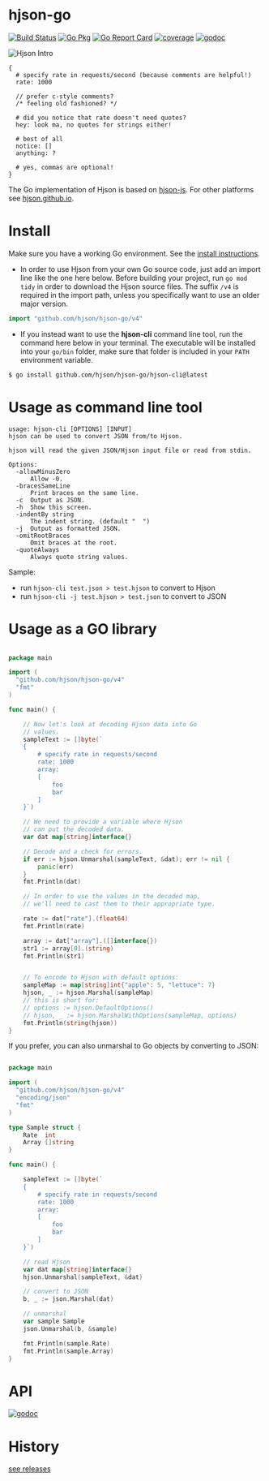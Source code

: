 # hjson-go

[![Build Status](https://github.com/hjson/hjson-go/workflows/test/badge.svg)](https://github.com/hjson/hjson-go/actions)
[![Go Pkg](https://img.shields.io/github/release/hjson/hjson-go.svg?style=flat-square&label=go-pkg)](https://github.com/hjson/hjson-go/releases)
[![Go Report Card](https://goreportcard.com/badge/github.com/hjson/hjson-go?style=flat-square)](https://goreportcard.com/report/github.com/hjson/hjson-go)
[![coverage](https://img.shields.io/badge/coverage-ok-brightgreen.svg?style=flat-square)](http://gocover.io/github.com/hjson/hjson-go/)
[![godoc](https://img.shields.io/badge/godoc-reference-blue.svg?style=flat-square)](https://godoc.org/github.com/hjson/hjson-go/v4)

![Hjson Intro](https://hjson.github.io/hjson1.gif)

```
{
  # specify rate in requests/second (because comments are helpful!)
  rate: 1000

  // prefer c-style comments?
  /* feeling old fashioned? */

  # did you notice that rate doesn't need quotes?
  hey: look ma, no quotes for strings either!

  # best of all
  notice: []
  anything: ?

  # yes, commas are optional!
}
```

The Go implementation of Hjson is based on [hjson-js](https://github.com/hjson/hjson-js). For other platforms see [hjson.github.io](https://hjson.github.io).

# Install

Make sure you have a working Go environment. See the [install instructions](http://golang.org/doc/install.html).

- In order to use Hjson from your own Go source code, just add an import line like the one here below. Before building your project, run `go mod tidy` in order to download the Hjson source files. The suffix `/v4` is required in the import path, unless you specifically want to use an older major version.
```go
import "github.com/hjson/hjson-go/v4"
```
- If you instead want to use the **hjson-cli** command line tool, run the command here below in your terminal. The executable will be installed into your `go/bin` folder, make sure that folder is included in your `PATH` environment variable.
```bash
$ go install github.com/hjson/hjson-go/hjson-cli@latest
```
# Usage as command line tool
```
usage: hjson-cli [OPTIONS] [INPUT]
hjson can be used to convert JSON from/to Hjson.

hjson will read the given JSON/Hjson input file or read from stdin.

Options:
  -allowMinusZero
      Allow -0.
  -bracesSameLine
      Print braces on the same line.
  -c  Output as JSON.
  -h  Show this screen.
  -indentBy string
      The indent string. (default "  ")
  -j  Output as formatted JSON.
  -omitRootBraces
      Omit braces at the root.
  -quoteAlways
      Always quote string values.
```

Sample:
- run `hjson-cli test.json > test.hjson` to convert to Hjson
- run `hjson-cli -j test.hjson > test.json` to convert to JSON

# Usage as a GO library

```go

package main

import (
  "github.com/hjson/hjson-go/v4"
  "fmt"
)

func main() {

    // Now let's look at decoding Hjson data into Go
    // values.
    sampleText := []byte(`
    {
        # specify rate in requests/second
        rate: 1000
        array:
        [
            foo
            bar
        ]
    }`)

    // We need to provide a variable where Hjson
    // can put the decoded data.
    var dat map[string]interface{}

    // Decode and a check for errors.
    if err := hjson.Unmarshal(sampleText, &dat); err != nil {
        panic(err)
    }
    fmt.Println(dat)

    // In order to use the values in the decoded map,
    // we'll need to cast them to their appropriate type.

    rate := dat["rate"].(float64)
    fmt.Println(rate)

    array := dat["array"].([]interface{})
    str1 := array[0].(string)
    fmt.Println(str1)


    // To encode to Hjson with default options:
    sampleMap := map[string]int{"apple": 5, "lettuce": 7}
    hjson, _ := hjson.Marshal(sampleMap)
    // this is short for:
    // options := hjson.DefaultOptions()
    // hjson, _ := hjson.MarshalWithOptions(sampleMap, options)
    fmt.Println(string(hjson))
}
```

If you prefer, you can also unmarshal to Go objects by converting to JSON:

```go

package main

import (
  "github.com/hjson/hjson-go/v4"
  "encoding/json"
  "fmt"
)

type Sample struct {
    Rate  int
    Array []string
}

func main() {

    sampleText := []byte(`
    {
        # specify rate in requests/second
        rate: 1000
        array:
        [
            foo
            bar
        ]
    }`)

    // read Hjson
    var dat map[string]interface{}
    hjson.Unmarshal(sampleText, &dat)

    // convert to JSON
    b, _ := json.Marshal(dat)

    // unmarshal
    var sample Sample
    json.Unmarshal(b, &sample)

    fmt.Println(sample.Rate)
    fmt.Println(sample.Array)
}
```

# API

[![godoc](https://godoc.org/github.com/hjson/hjson-go/v4?status.svg)](http://godoc.org/github.com/hjson/hjson-go/v4)

# History

[see releases](https://github.com/hjson/hjson-go/releases)
